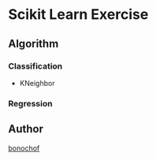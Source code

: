 # Scikit Learn Exercise

## Algorithm
### Classification
* KNeighbor

### Regression

## Author
[bonochof](https://github.com/bonochof)
